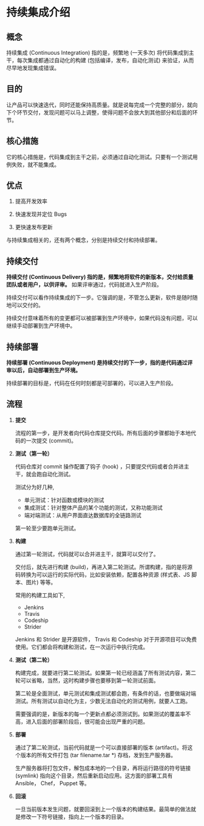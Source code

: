 # 持续集成介绍

## 概念

持续集成 (Continuous Integration) 指的是，频繁地 (一天多次) 将代码集成到主干，每次集成都通过自动化的构建 (包括编译，发布，自动化测试) 来验证，从而尽早地发现集成错误。

## 目的

让产品可以快速迭代，同时还能保持高质量。就是说每完成一个完整的部分，就向下个环节交付，发现问题可以马上调整，使得问题不会放大到其他部分和后面的环节。

## 核心措施

它的核心措施是，代码集成到主干之前，必须通过自动化测试。只要有一个测试用例失败，就不能集成。

## 优点

1. 提高开发效率

1. 快速发现并定位 Bugs

1. 更快速发布更新

与持续集成相关的，还有两个概念，分别是持续交付和持续部署。

## 持续交付

**持续交付 (Continuous Delivery) 指的是，频繁地将软件的新版本，交付给质量团队或者用户，以供评审。** 如果评审通过，代码就进入生产阶段。

持续交付可以看作持续集成的下一步。它强调的是，不管怎么更新，软件是随时随地可以交付的。

持续交付意味着所有的变更都可以被部署到生产环境中，如果代码没有问题，可以继续手动部署到生产环境中。

## 持续部署

**持续部署 (Continuous Deployment) 是持续交付的下一步，指的是代码通过评审以后，自动部署到生产环境。**

持续部署的目标是，代码在任何时刻都是可部署的，可以进入生产阶段。

## 流程

1. **提交**

   流程的第一步，是开发者向代码仓库提交代码。所有后面的步骤都始于本地代码的一次提交 (commit)。

1. **测试（第一轮）**

   代码仓库对 commit 操作配置了钩子 (hook) ，只要提交代码或者合并进主干，就会跑自动化测试。

   测试分为好几种,

   - 单元测试：针对函数或模块的测试
   - 集成测试：针对整体产品的某个功能的测试，又称功能测试
   - 端对端测试：从用户界面直达数据库的全链路测试

   第一轮至少要跑单元测试。

1. **构建**

   通过第一轮测试，代码就可以合并进主干，就算可以交付了。

   交付后，就先进行构建 (build)，再进入第二轮测试。所谓构建，指的是将源码转换为可以运行的实际代码，比如安装依赖，配置各种资源 (样式表、JS 脚本、图片) 等等。

   常用的构建工具如下,

   - Jenkins
   - Travis
   - Codeship
   - Strider

   Jenkins 和 Strider 是开源软件， Travis 和 Codeship 对于开源项目可以免费使用。它们都会将构建和测试，在一次运行中执行完成。

1. **测试（第二轮）**

   构建完成，就要进行第二轮测试。如果第一轮已经涵盖了所有测试内容，第二轮可以省略，当然，这时构建步骤也要移到第一轮测试前面。

   第二轮是全面测试，单元测试和集成测试都会跑，有条件的话，也要做端对端测试。所有测试以自动化为主，少数无法自动化的测试用例，就要人工跑。

   需要强调的是，新版本的每一个更新点都必须测试到。如果测试的覆盖率不高，进入后面的部署阶段后，很可能会出现严重的问题。

1. **部署**

   通过了第二轮测试，当前代码就是一个可以直接部署的版本 (artifact)。将这个版本的所有文件打包 (tar filename.tar \*) 存档，发到生产服务器。

   生产服务器将打包文件，解包成本地的一个目录，再将运行路径的符号链接 (symlink) 指向这个目录，然后重新启动应用。这方面的部署工具有 Ansible， Chef， Puppet 等。

1. **回滚**

   一旦当前版本发生问题，就要回滚到上一个版本的构建结果。最简单的做法就是修改一下符号链接，指向上一个版本的目录。
